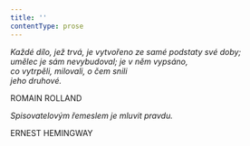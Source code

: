 ```yaml
---
title: ''
contentType: prose
---
```


_Každé dílo, jež trvá, je vytvořeno ze samé podstaty své doby;  
umělec je sám nevybudoval; je v něm vypsáno,  
co vytrpěli, milovali, o čem snili  
jeho druhové._

ROMAIN ROLLAND

_Spisovatelovým řemeslem je mluvit pravdu._

ERNEST HEMINGWAY
